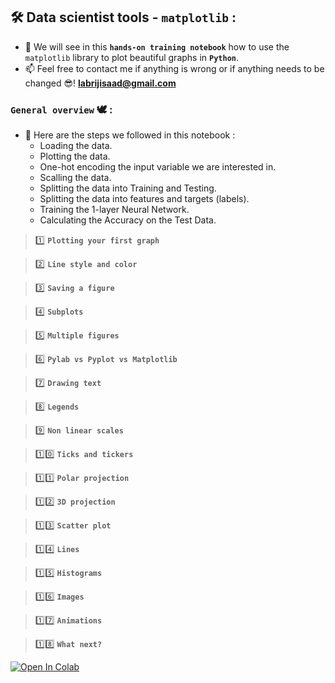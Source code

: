 ## 🛠️   Data scientist tools - `matplotlib` :
- 🎯 We will see in this **`hands-on training notebook`** how to use the `matplotlib` library to plot beautiful graphs in **`Python`**.
- 📫 Feel free to contact me if anything is wrong or if anything needs to be changed 😎!  **labrijisaad@gmail.com**

### `General overview` 🕊️ :
 - 👣 Here are the steps we followed in this notebook :
   - Loading the data.
   - Plotting the data.
   - One-hot encoding the input variable we are interested in.
   - Scalling the data.
   - Splitting the data into Training and Testing.
   - Splitting the data into features and targets (labels).
   - Training the 1-layer Neural Network.
   - Calculating the Accuracy on the Test Data.
   
   
   
> 1️⃣  **`Plotting your first graph`**

> 2️⃣  **`Line style and color`**

> 3️⃣  **`Saving a figure`**

> 4️⃣  **`Subplots`**

> 5️⃣  **`Multiple figures`**

> 6️⃣  **`Pylab vs Pyplot vs Matplotlib`**

> 7️⃣  **`Drawing text`**

> 8️⃣  **`Legends`**

> 9️⃣  **`Non linear scales`**

> 1️⃣0️⃣  **`Ticks and tickers`**

> 1️⃣1️⃣  **`Polar projection`**

> 1️⃣2️⃣  **`3D projection`**

> 1️⃣3️⃣  **`Scatter plot`**

> 1️⃣4️⃣  **`Lines`**

> 1️⃣5️⃣  **`Histograms`**

> 1️⃣6️⃣  **`Images`**

> 1️⃣7️⃣  **`Animations`**

> 1️⃣8️⃣  **`What next?`**
  
  
  
<a href="https://colab.research.google.com/github/labrijisaad/Data-scientist-tools-Matplotlib" target="_parent"><img src="https://colab.research.google.com/assets/colab-badge.svg" alt="Open In Colab"/></a>
